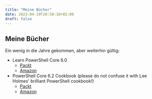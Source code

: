 ```yaml
---
title: "Meine Bücher"
date: 2023-04-19T20:50:18+02:00
draft: false
---
```


## Meine Bücher

Ein wenig in die Jahre gekommen, aber weiterhin gültig:

- Learn PowerShell Core 6.0
  - [Packt](https://www.packtpub.com/eu/networking-and-servers/learn-powershell-core-60)
  - [Amazon](https://www.amazon.com/Learn-PowerShell-Core-6-0-administrative/dp/178883898X)
- PowerShell Core 6.2 Cookbook (please do not confuse it with Lee Holmes' brilliant PowerShell cookbook!)
  - [Packt](https://www.packtpub.com/eu/networking-and-servers/powershell-core-62-cookbook)
  - [Amazon](https://www.amazon.com/Powershell-Core-6-2-Cookbook-command-line/dp/1789803306)
